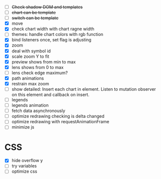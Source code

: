 - [ ] ~~Check shadow DOM and templates~~
- [ ] ~~chart can be template~~
- [ ] ~~switch can be template~~
- [x] move
- [x] check chart width with chart ragne width
- [ ] themes: handle chart colors with rgb function
- [x] bind listeners once, set flag is adjusting
- [x] zoom
- [x] deal with symbol id
- [x] scale zoom Y to fit
- [x] preview shows from min to max
- [x] lens shows from 0 to max
- [ ] lens check edge maximum?
- [x] path animations
- [x] restrain max zoom
- [ ] show detailed: Insert each chart in element. Listen to mutation observer on this element and callback on insert.
- [ ] legends
- [ ] legends animation
- [ ] fetch data asynchronously
- [ ] optimize redrawing checking is delta changed
- [ ] optimize redrawing with requestAnimationFrame
- [ ] minimize js

# CSS
- [x] hide overflow y
- [ ] try variables
- [ ] optimize css
